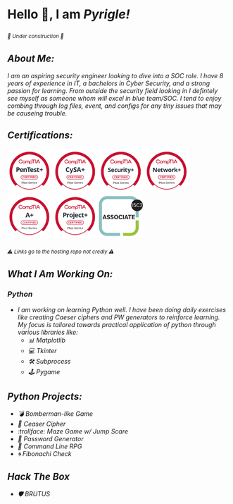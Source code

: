 # Hello 👋, I am *Pyrigle!*
<sub><i> 🚧 Under construction 🚧 <i><sub>
## About Me:
I am an aspiring security engineer looking to dive into a SOC role. I have 8 years of experience in IT, a bachelors in Cyber Security, and a strong passion for learning. From outside the security field looking in I defintely see myself as someone whom will excel in blue team/SOC. I tend to enjoy combing through log files, event, and configs for any tiny issues that may be causeing trouble. 
## Certifications:
<img src="https://github.com/Pyrigle/badge-host/blob/main/comptia-pentest-ce-certificationV1.png" width="100" /> <img src="https://github.com/Pyrigle/badge-host/blob/main/comptia-cysa-ce-certificationV1.png"  width="100" /> <img src="https://github.com/Pyrigle/badge-host/blob/main/comptia-security-ce-certificationV1.png"  width="100" /> <img src="https://github.com/Pyrigle/badge-host/blob/main/comptia-network-ce-certification.1V1.png" width="100" /> <img src="https://github.com/Pyrigle/badge-host/blob/main/comptia-a-ce-certification.1V1.png"  width="100" /> <img src="https://github.com/Pyrigle/badge-host/blob/main/comptia-project-certification.5V1.png"  width="100" /> <img src="https://github.com/Pyrigle/badge-host/blob/main/associate-of-isc2.2V1.png" width="100" /> 

<sub><i> ⚠️ Links go to the hosting repo not credly ⚠️ <i><sub>
## What I Am Working On:
### ***Python***
- I am working on learning Python well. I have been doing daily exercises like creating Caeser ciphers and PW generators to reinforce learning. My focus is tailored towards practical application of python through various libraries like:
  - 📊 Matplotlib 
  - 💻 Tkinter 
  - 🛠️ Subprocess 
  - 🕹️ Pygame 

## Python Projects:
- 💣 Bomberman-like Game
- 🧩 Ceaser Cipher
- :trollface: Maze Game w/ Jump Scare
- 🔑 Password Generator
- 🏹 Command Line RPG
- 🌀 Fibonachi Check
 
## Hack The Box
- 🛡️ BRUTUS 

